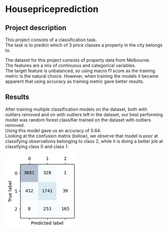 # Housepriceprediction

## Project description
This project consists of a classification task.\
The task is to predict which of 3 price classes a property in the city belongs to.

The dataset for this project consists of property data from Melbourne.\
The features are a mix of continuous and categorical variables.\
The target feature is unbalanced, so using macro f1 score as the training metric is the natural choice. However, when training the models it became apparent that using accuracy as training metric gave better results. 


## Results
After training multiple classification models on the dataset, both with outliers removed and on with outliers left in the dataset, our best performing model was random forest classifier trained on the dataset with outliers removed. \
Using this model gave us an accuracy of 0.84. \
Looking at the confusion matrix (below), we observe that model is poor at classifying observations belonging to class 2, while it is doing a better job at classifying class 0 and class 1.

![Confusion matrix](confusion.png)